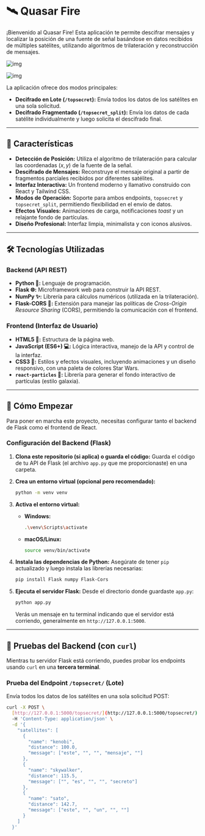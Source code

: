 # 🛰️ Quasar Fire

¡Bienvenido al Quasar Fire! Esta aplicación te permite descifrar mensajes y localizar la posición de una fuente de señal basándose en datos recibidos de múltiples satélites, utilizando algoritmos de trilateración y reconstrucción de mensajes.

![img](https://i.imgur.com/wMZ5Hjt.png)

![img](https://i.imgur.com/HQ0khcV.png)

La aplicación ofrece dos modos principales:
* **Decifrado en Lote (`/topsecret`):** Envía todos los datos de los satélites en una sola solicitud.
* **Decifrado Fragmentado (`/topsecret_split`):** Envía los datos de cada satélite individualmente y luego solicita el descifrado final.

---

## 🌟 Características

* **Detección de Posición:** Utiliza el algoritmo de trilateración para calcular las coordenadas $(x, y)$ de la fuente de la señal.
* **Descifrado de Mensajes:** Reconstruye el mensaje original a partir de fragmentos parciales recibidos por diferentes satélites.
* **Interfaz Interactiva:** Un frontend moderno y llamativo construido con React y Tailwind CSS.
* **Modos de Operación:** Soporte para ambos endpoints, `topsecret` y `topsecret_split`, permitiendo flexibilidad en el envío de datos.
* **Efectos Visuales:** Animaciones de carga, notificaciones *toast* y un relajante fondo de partículas.
* **Diseño Profesional:** Interfaz limpia, minimalista y con iconos alusivos.

---

## 🛠️ Tecnologías Utilizadas

### Backend (API REST)
* **Python 🐍:** Lenguaje de programación.
* **Flask 🌐:** Microframework web para construir la API REST.
* **NumPy ✨:** Librería para cálculos numéricos (utilizada en la trilateración).
* **Flask-CORS 🔗:** Extensión para manejar las políticas de *Cross-Origin Resource Sharing* (CORS), permitiendo la comunicación con el frontend.

### Frontend (Interfaz de Usuario)
* **HTML5 📄:** Estructura de la página web.
* **JavaScript (ES6+) 💻:** Lógica interactiva, manejo de la API y control de la interfaz.
* **CSS3 🎨:** Estilos y efectos visuales, incluyendo animaciones y un diseño responsivo, con una paleta de colores Star Wars.
* **`react-particles`  💫:** Librería para generar el fondo interactivo de partículas (estilo galaxia).

---
## 🚀 Cómo Empezar

Para poner en marcha este proyecto, necesitas configurar tanto el backend de Flask como el frontend de React.

### Configuración del Backend (Flask)

1.  **Clona este repositorio (si aplica) o guarda el código:**
    Guarda el código de tu API de Flask (el archivo `app.py` que me proporcionaste) en una carpeta.

2.  **Crea un entorno virtual (opcional pero recomendado):**
    ```bash
    python -m venv venv
    ```

3.  **Activa el entorno virtual:**
    * **Windows:**
        ```bash
        .\venv\Scripts\activate
        ```
    * **macOS/Linux:**
        ```bash
        source venv/bin/activate
        ```

4.  **Instala las dependencias de Python:**
    Asegúrate de tener `pip` actualizado y luego instala las librerías necesarias:
    ```bash
    pip install Flask numpy Flask-Cors
    ```

5.  **Ejecuta el servidor Flask:**
    Desde el directorio donde guardaste `app.py`:
    ```bash
    python app.py
    ```
    Verás un mensaje en tu terminal indicando que el servidor está corriendo, generalmente en `http://127.0.0.1:5000`.

---


## 🧪 Pruebas del Backend (con `curl`)

Mientras tu servidor Flask está corriendo, puedes probar los endpoints usando `curl` en una **tercera terminal**.

### Prueba del Endpoint `/topsecret/` (Lote)

Envía todos los datos de los satélites en una sola solicitud POST:

```bash
curl -X POST \
  [http://127.0.0.1:5000/topsecret/](http://127.0.0.1:5000/topsecret/) \
  -H 'Content-Type: application/json' \
  -d '{
    "satellites": [
      {
        "name": "kenobi",
        "distance": 100.0,
        "message": ["este", "", "", "mensaje", ""]
      },
      {
        "name": "skywalker",
        "distance": 115.5,
        "message": ["", "es", "", "", "secreto"]
      },
      {
        "name": "sato",
        "distance": 142.7,
        "message": ["este", "", "un", "", ""]
      }
    ]
  }'
